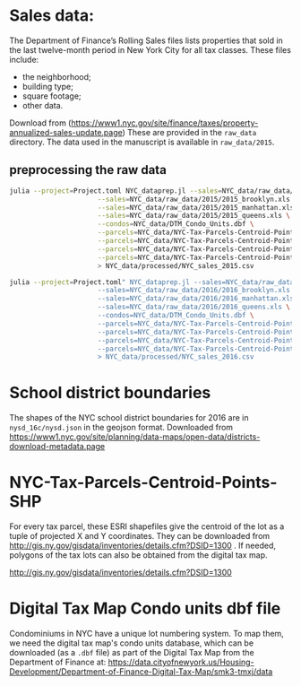 # Sales data:

The Department of Finance’s Rolling Sales files lists properties that sold in the last twelve-month period in New York City for all tax classes. These files include:

* the neighborhood;
* building type;
* square footage;
* other data.

Download from (https://www1.nyc.gov/site/finance/taxes/property-annualized-sales-update.page)
These are provided in the `raw_data` directory. The data used in the manuscript is available in `raw_data/2015`.

## preprocessing the raw data

```bash
julia --project=Project.toml NYC_dataprep.jl --sales=NYC_data/raw_data/2015/2015_bronx.xls \
                      --sales=NYC_data/raw_data/2015/2015_brooklyn.xls \
                      --sales=NYC_data/raw_data/2015/2015_manhattan.xls \
                      --sales=NYC_data/raw_data/2015/2015_queens.xls \
                      --condos=NYC_data/DTM_Condo_Units.dbf \
                      --parcels=NYC_data/NYC-Tax-Parcels-Centroid-Points-SHP/Bronx_2018_Tax_Parcel_Centroid_Points_SHP.shp \
                      --parcels=NYC_data/NYC-Tax-Parcels-Centroid-Points-SHP/Kings_2018_Tax_Parcel_Centroid_Points_SHP.shp \
                      --parcels=NYC_data/NYC-Tax-Parcels-Centroid-Points-SHP/NewYork_2018_Tax_Parcel_Centroid_Points_SHP.shp \
                      --parcels=NYC_data/NYC-Tax-Parcels-Centroid-Points-SHP/Queens_2018_Tax_Parcel_Centroid_Points_SHP.shp \
                      > NYC_data/processed/NYC_sales_2015.csv
```

```bash
julia --project=Project.toml" NYC_dataprep.jl --sales=NYC_data/raw_data/2016/2016_bronx.xls \
                      --sales=NYC_data/raw_data/2016/2016_brooklyn.xls \
                      --sales=NYC_data/raw_data/2016/2016_manhattan.xls \
                      --sales=NYC_data/raw_data/2016/2016_queens.xls \
                      --condos=NYC_data/DTM_Condo_Units.dbf \
                      --parcels=NYC_data/NYC-Tax-Parcels-Centroid-Points-SHP/Bronx_2018_Tax_Parcel_Centroid_Points_SHP.shp \
                      --parcels=NYC_data/NYC-Tax-Parcels-Centroid-Points-SHP/Kings_2018_Tax_Parcel_Centroid_Points_SHP.shp \
                      --parcels=NYC_data/NYC-Tax-Parcels-Centroid-Points-SHP/NewYork_2018_Tax_Parcel_Centroid_Points_SHP.shp \
                      --parcels=NYC_data/NYC-Tax-Parcels-Centroid-Points-SHP/Queens_2018_Tax_Parcel_Centroid_Points_SHP.shp \
                      > NYC_data/processed/NYC_sales_2016.csv
```

# School district boundaries

The shapes of the NYC school district boundaries for 2016 are in `nysd_16c/nysd.json` in
the geojson format.
Downloaded from https://www1.nyc.gov/site/planning/data-maps/open-data/districts-download-metadata.page

# NYC-Tax-Parcels-Centroid-Points-SHP

For every tax parcel, these ESRI shapefiles give the centroid of the lot as a tuple of projected X and Y coordinates. They can be downloaded from http://gis.ny.gov/gisdata/inventories/details.cfm?DSID=1300 . If needed, polygons of the tax lots can also be obtained from the digital tax map.

http://gis.ny.gov/gisdata/inventories/details.cfm?DSID=1300

# Digital Tax Map Condo units dbf file

Condominiums in NYC have a unique lot numbering system. To map them, we need the
digital tax map's condo units database, which can be downloaded (as a `.dbf`
file) as part of the Digital Tax Map from the Department of Finance at:
https://data.cityofnewyork.us/Housing-Development/Department-of-Finance-Digital-Tax-Map/smk3-tmxj/data
